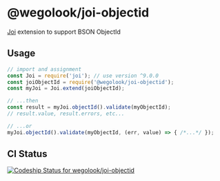 # @wegolook/joi-objectid

[Joi](https://github.com/hapijs/joi) extension to support BSON ObjectId

## Usage

```javascript
// import and assignment
const Joi = require('joi'); // use version ^9.0.0
const joiObjectId = require('@wegolook/joi-objectid');
const myJoi = Joi.extend(joiObjectId);

// ...then
const result = myJoi.objectId().validate(myObjectId);
// result.value, result.errors, etc...

// ...or
myJoi.objectId().validate(myObjectId, (err, value) => { /*...*/ });
```

## CI Status

[![Codeship Status for wegolook/joi-objectid](https://app.codeship.com/projects/c4bb03c0-e93f-0133-69df-4a62c9b002a0/status?branch=master)](https://app.codeship.com/projects/147517)
